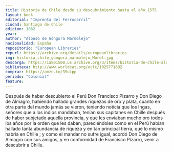 ```yaml
---
title: Historia de Chile desde su descubrimiento hasta el año 1575
layout: book
editorial: "Imprenta del Ferrocarril"
ciudad: Santiago de Chile
edicion: 1862
year: 
author: "Alonso de Góngora Marmolejo"
nacionalidad: España
repositorio: "European Libraries"
repurl: https://archive.org/details/europeanlibraries
img: historia_chile_gongora_marmolejo_Morel.jpg
descarga: https://ia801500.us.archive.org/3/items/historia-de-chile-alonso-de-gongora-marmolejo/Historia%20de%20Chile%20-%20Alonso%20de%20G%C3%B3ngora%20Marmolejo.pdf
biblioteca: http://www.worldcat.org/oclc/1025771802
comprar: https://amzn.to/35uLpp
periodo: "Colonial"
feature: 
---
```

 

Después de haber descubierto el Perú Don Francisco Pizarro y Don Diego de Almagro, habiendo hallado grandes riquezas de oro y plata, cuanto en otra parte del mundo jamás se vieron, teniendo noticia que los Ingas, señores que a los indios mandaban, tenían sus capitanes en  Chille después de haber subjetado aquella provincia, y que les enviaban mucho oro todos los años por la orden que les daban, pareciéndoles como en el Perú habían hallado tanta abundancia de riqueza y en tan principal tierra, que lo mismo habría en Chille ; y como el mandar no sufre igual, acordó Don Diego de Almagro con sus amigos, y en conformidad de Francisco Pizarro, venir a descubrir a Chille.
